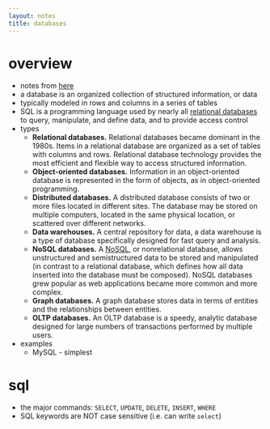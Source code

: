 ```yaml
---
layout: notes
title: databases
---
```




# overview

- notes from [here](https://www.oracle.com/database/what-is-database/)
- a database is an organized collection of structured information, or data
-  typically modeled in rows and columns in a series of tables
- SQL is a programming language used by nearly all [relational databases](https://www.oracle.com/database/what-is-database/#relational) to query, manipulate, and define data, and to provide access control
- types
  - **Relational databases.** Relational databases became dominant in the 1980s. Items in a relational database are organized as a set of tables with columns and rows. Relational database technology provides the most efficient and flexible way to access structured information.
  - **Object-oriented databases.** Information in an object-oriented database is represented in the form of objects, as in object-oriented programming.
  - **Distributed databases.** A distributed database consists of two or more files located in different sites. The database may be stored on multiple computers, located in the same physical location, or scattered over different networks.
  - **Data warehouses.** A central repository for data, a data warehouse is a type of database specifically designed for fast query and analysis.
  - **NoSQL databases.** A [NoSQL](https://www.oracle.com/database/nosql-cloud.html), or nonrelational database, allows unstructured and semistructured data to be stored and manipulated (in contrast to a relational database, which defines how all data inserted into the database must be composed). NoSQL databases grew popular as web applications became more common and more complex.
  - **Graph databases.** A graph database stores data in terms of entities and the relationships between entities.
  - **OLTP databases.** An OLTP database is a speedy, analytic database designed for large numbers of transactions performed by multiple users.
- examples
  - MySQL - simplest



# sql

- the major commands:   `SELECT`, `UPDATE`, `DELETE`, `INSERT`, `WHERE`
- SQL keywords are NOT case sensitive (i.e. can write `select`)